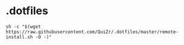 # .dotfiles
`sh -c "$(wget https://raw.githubusercontent.com/QuiZr/.dotfiles/master/remote-install.sh -O -)"`
